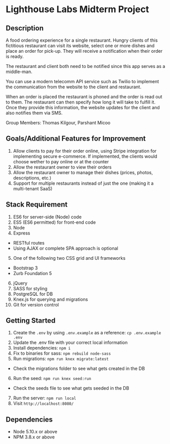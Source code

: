 # Lighthouse Labs Midterm Project

## Description
A food ordering experience for a single restaurant. Hungry clients of this fictitious restaurant can visit its website, select one or more dishes and place an order for pick-up. They will receive a notification when their order is ready.

The restaurant and client both need to be notified since this app serves as a middle-man.

You can use a modern telecomm API service such as Twilio to implement the communication from the website to the client and restaurant.

When an order is placed the restaurant is phoned and the order is read out to them. The restaurant can then specify how long it will take to fulfill it. Once they provide this information, the website updates for the client and also notifies them via SMS.

Group Members: Thomas Kilgour, Parshant Micoo
  
## Goals/Additional Features for Improvement
1. Allow clients to pay for their order online, using Stripe integration for implementing secure e-commerce. If implemented,      the clients would choose wether to pay online or at the counter
2. Allow the restaurant owner to view their orders
3. Allow the restaurant owner to manage their dishes (prices, photos, descriptions, etc.)
4. Support for multiple restaurants instead of just the one (making it a multi-tenant SaaS)

## Stack Requirement
1. ES6 for server-side (Node) code
2. ES5 (ES6 permitted) for front-end code
3. Node
4. Express
  - RESTful routes
  - Using AJAX or complete SPA approach is optional
5. One of the following two CSS grid and UI frameworks
  - Bootstrap 3
  - Zurb Foundation 5
6. jQuery
7. SASS for styling
8. PostgreSQL for DB
9. Knex.js for querying and migrations
10. Git for version control

## Getting Started

1. Create the `.env` by using `.env.example` as a reference: `cp .env.example .env`
2. Update the .env file with your correct local information
3. Install dependencies: `npm i`
4. Fix to binaries for sass: `npm rebuild node-sass`
5. Run migrations: `npm run knex migrate:latest`
  - Check the migrations folder to see what gets created in the DB
6. Run the seed: `npm run knex seed:run`
  - Check the seeds file to see what gets seeded in the DB
7. Run the server: `npm run local`
8. Visit `http://localhost:8080/`

## Dependencies

- Node 5.10.x or above
- NPM 3.8.x or above
